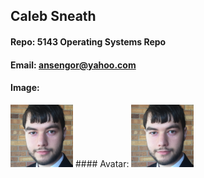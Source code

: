 ## Caleb Sneath
#### Repo: 5143 Operating Systems Repo
#### Email: ansengor@yahoo.com
#### Image:
<img src="CalebSneath.png" width="100">
#### Avatar:
<img src="CalebSneath.png" width="100">
